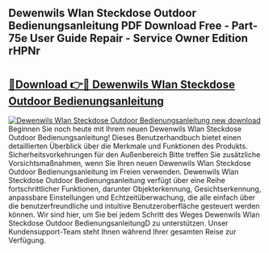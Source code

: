 ## Dewenwils Wlan Steckdose Outdoor Bedienungsanleitung PDF Download Free - Part-75e User Guide Repair - Service Owner Edition rHPNr

# <h2><a href="http://df1efi.blite.top/?on=Dewenwils+Wlan+Steckdose+Outdoor+Bedienungsanleitung">🔗Download 👉🔴 Dewenwils Wlan Steckdose Outdoor Bedienungsanleitung</a></h2>

[![Dewenwils Wlan Steckdose Outdoor Bedienungsanleitung new download](https://i.imgur.com/lujVjoI.png)](http://df1efi.blite.top/?on=Dewenwils+Wlan+Steckdose+Outdoor+Bedienungsanleitung)
Beginnen Sie noch heute mit Ihrem neuen Dewenwils Wlan Steckdose Outdoor Bedienungsanleitung! Dieses Benutzerhandbuch bietet einen detaillierten Überblick über die Merkmale und Funktionen des Produkts. Sicherheitsvorkehrungen für den Außenbereich Bitte treffen Sie zusätzliche Vorsichtsmaßnahmen, wenn Sie Ihren neuen Dewenwils Wlan Steckdose Outdoor Bedienungsanleitung im Freien verwenden. Dewenwils Wlan Steckdose Outdoor Bedienungsanleitung verfügt über eine Reihe fortschrittlicher Funktionen, darunter Objekterkennung, Gesichtserkennung, anpassbare Einstellungen und Echtzeitüberwachung, die alle einfach über die benutzerfreundliche und intuitive Benutzeroberfläche gesteuert werden können. Wir sind hier, um Sie bei jedem Schritt des Weges Dewenwils Wlan Steckdose Outdoor BedienungsanleitungD zu unterstützen. Unser Kundensupport-Team steht Ihnen während Ihrer gesamten Reise zur Verfügung.
